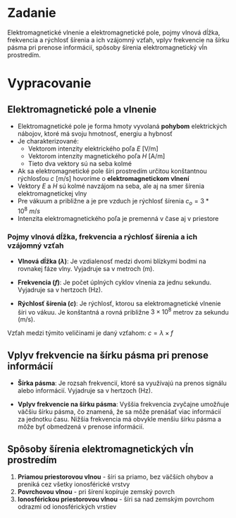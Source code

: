 # Zadanie

Elektromagnetické vlnenie a elektromagnetické pole, pojmy vlnová dĺžka, frekvencia a rýchlosť šírenia a ich vzájomný vzťah, vplyv frekvencie na šírku pásma pri prenose informácií, spôsoby šírenia elektromagnetický vĺn prostredím.

# Vypracovanie

## Elektromagnetické pole a vlnenie

- Elektromagnetické pole je forma hmoty vyvolaná **pohybom** elektrických nábojov, ktoré má svoju hmotnosť, energiu a hybnosť
- Je charakterizované:
  - Vektorom intenzity elektrického poľa $E$ [V/m]
  - Vektorom intenzity magnetického poľa $H$ [A/m]
  - Tieto dva vektory sú na seba kolmé
- Ak sa elektromagnetické pole šíri prostredím určitou konštantnou rýchlosťou $c$ [m/s] hovoríme o **elektromagnetickom vlnení**
- Vektory $E$ a $H$ sú kolmé navzájom na seba, ale aj na smer šírenia elektromagnetickej vlny
- Pre vákuum a približne a je pre vzduch je rýchlosť šírenia $c_o = 3*10^8\ m/s$
- Intenzita elektromagnetického poľa je premenná v čase aj v priestore

### Pojmy vlnová dĺžka, frekvencia a rýchlosť šírenia a ich vzájomný vzťah

- **Vlnová dĺžka ($\lambda$)**: Je vzdialenosť medzi dvomi blízkymi bodmi na rovnakej fáze vlny. Vyjadruje sa v metroch (m).

- **Frekvencia ($f$)**: Je počet úplných cyklov vlnenia za jednu sekundu. Vyjadruje sa v hertzoch (Hz).

- **Rýchlosť šírenia ($c$)**: Je rýchlosť, ktorou sa elektromagnetické vlnenie šíri vo vákuu. Je konštantná a rovná približne $3 \times 10^8$ metrov za sekundu (m/s).

Vzťah medzi týmito veličinami je daný vzťahom:
$c = \lambda \times f$

## Vplyv frekvencie na šírku pásma pri prenose informácií

- **Šírka pásma**: Je rozsah frekvencií, ktoré sa využívajú na prenos signálu alebo informácií. Vyjadruje sa v hertzoch (Hz).

- **Vplyv frekvencie na šírku pásma**: Vyššia frekvencia zvyčajne umožňuje väčšiu šírku pásma, čo znamená, že sa môže prenášať viac informácií za jednotku času. Nižšia frekvencia má obvykle menšiu šírku pásma a môže byť obmedzená v prenose informácií.

## Spôsoby šírenia elektromagnetických vĺn prostredím

1. **Priamou priestorovou vlnou** - šíri sa priamo, bez väčších ohybov a preniká cez všetky ionosférické vrstvy
2. **Povrchovou vlnou** - pri šírení kopíruje zemský povrch
3. **Ionosférickou priestorovou vlnou** - šíri sa nad zemským povrchom odrazmi od ionosférických vrstiev


